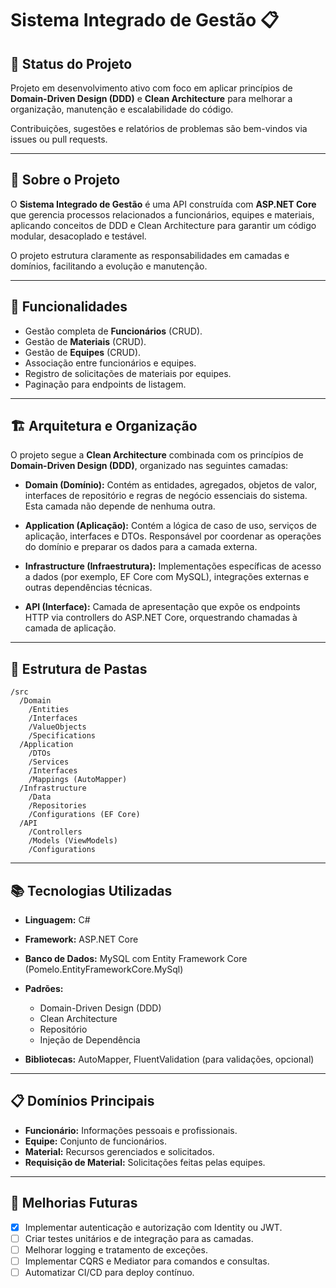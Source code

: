 # Sistema Integrado de Gestão 📋

## 🚧 Status do Projeto

Projeto em desenvolvimento ativo com foco em aplicar princípios de **Domain-Driven Design (DDD)** e **Clean Architecture** para melhorar a organização, manutenção e escalabilidade do código.

Contribuições, sugestões e relatórios de problemas são bem-vindos via issues ou pull requests.

---

## 📖 Sobre o Projeto

O **Sistema Integrado de Gestão** é uma API construída com **ASP.NET Core** que gerencia processos relacionados a funcionários, equipes e materiais, aplicando conceitos de DDD e Clean Architecture para garantir um código modular, desacoplado e testável.

O projeto estrutura claramente as responsabilidades em camadas e domínios, facilitando a evolução e manutenção.

---

## 🚀 Funcionalidades

* Gestão completa de **Funcionários** (CRUD).
* Gestão de **Materiais** (CRUD).
* Gestão de **Equipes** (CRUD).
* Associação entre funcionários e equipes.
* Registro de solicitações de materiais por equipes.
* Paginação para endpoints de listagem.

---

## 🏗️ Arquitetura e Organização

O projeto segue a **Clean Architecture** combinada com os princípios de **Domain-Driven Design (DDD)**, organizado nas seguintes camadas:

* **Domain (Domínio):**
  Contém as entidades, agregados, objetos de valor, interfaces de repositório e regras de negócio essenciais do sistema. Esta camada não depende de nenhuma outra.

* **Application (Aplicação):**
  Contém a lógica de caso de uso, serviços de aplicação, interfaces e DTOs. Responsável por coordenar as operações do domínio e preparar os dados para a camada externa.

* **Infrastructure (Infraestrutura):**
  Implementações específicas de acesso a dados (por exemplo, EF Core com MySQL), integrações externas e outras dependências técnicas.

* **API (Interface):**
  Camada de apresentação que expõe os endpoints HTTP via controllers do ASP.NET Core, orquestrando chamadas à camada de aplicação.

---

## 📂 Estrutura de Pastas

```
/src
  /Domain
    /Entities
    /Interfaces
    /ValueObjects
    /Specifications
  /Application
    /DTOs
    /Services
    /Interfaces
    /Mappings (AutoMapper)
  /Infrastructure
    /Data
    /Repositories
    /Configurations (EF Core)
  /API
    /Controllers
    /Models (ViewModels)
    /Configurations
```

---

## 📚 Tecnologias Utilizadas

* **Linguagem:** C#
* **Framework:** ASP.NET Core
* **Banco de Dados:** MySQL com Entity Framework Core (Pomelo.EntityFrameworkCore.MySql)
* **Padrões:**

  * Domain-Driven Design (DDD)
  * Clean Architecture
  * Repositório
  * Injeção de Dependência
* **Bibliotecas:** AutoMapper, FluentValidation (para validações, opcional)

---

## 📋 Domínios Principais

* **Funcionário:** Informações pessoais e profissionais.
* **Equipe:** Conjunto de funcionários.
* **Material:** Recursos gerenciados e solicitados.
* **Requisição de Material:** Solicitações feitas pelas equipes.

---

## 🔧 Melhorias Futuras

* [X] Implementar autenticação e autorização com Identity ou JWT.
* [ ] Criar testes unitários e de integração para as camadas.
* [ ] Melhorar logging e tratamento de exceções.
* [ ] Implementar CQRS e Mediator para comandos e consultas.
* [ ] Automatizar CI/CD para deploy contínuo.
